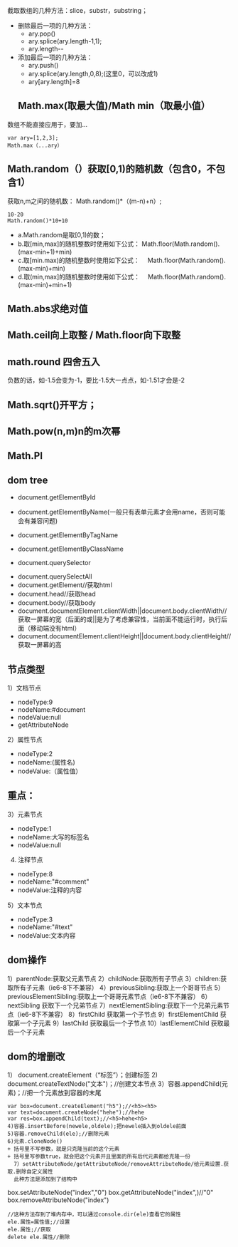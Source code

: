 截取数组的几种方法：slice，substr，substring；
+ 删除最后一项的几种方法：
   - ary.pop()
   - ary.splice(ary.length-1,1);
   - ary.length--
+ 添加最后一项的几种方法： 
  - ary.push()
  - ary.splice(ary.length,0,8);(这里0，可以改成1)
  - ary[ary.length]=8
  ## Math.max(取最大值)/Math min（取最小值）
 数组不能直接应用于，要加...
 ~~~
 var ary=[1,2,3];
 Math.max（...ary）
 ~~~
 ##  Math.random（）获取[0,1)的随机数（包含0，不包含1）
 获取n,m之间的随机数：
 Math.random()*（(m-n)+n）;
 ~~~
 10-20
 Math.random()*10+10
 ~~~
+ a.Math.random是取[0,1)的数；
+ b.取[min,max]的随机整数时使用如下公式：
  Math.floor(Math.random().(max-min+1)+min)
+ c.取[min.max)的随机整数时使用如下公式：
 　Math.floor(Math.random().(max-min)+min)
+ d.取(min,max]的随机整数时使用如下公式：
 　Math.floor(Math.random().(max-min)+min+1)


 ## Math.abs求绝对值

 ## Math.ceil向上取整  / Math.floor向下取整  

 ## math.round 四舍五入
   负数的话，如-1.5会变为-1，要比-1.5大一点点，如-1.51才会是-2
 ##  Math.sqrt()开平方；
 ##  Math.pow(n,m)n的m次幂
 ##  Math.PI
 ## dom tree
 <!-- id的上下文只能是document -->
+ document.getElementById
<!-- 通过name获取一组元素，它的上下文只能是document -->

+ document.getElementByName(一般只有表单元素才会用name，否则可能会有兼容问题)
<!-- 通过标签 -->
+ document.getElementByTagName
<!-- 通过类名获取一组元素 -->
+ document.getElementByClassName
<!--  通过选择器选择你想要的元素 -->
+ document.querySelector
<!-- 通过选择器选择你想要的多个元素 -->
+ document.querySelectAll
+ document.getElement//获取html
+ document.head//获取head
+ document.body//获取body
+  document.documentElement.clientWidth||document.body.clientWidth//获取一屏幕的宽（后面的或||是为了考虑兼容性，当前面不能运行时，执行后面（移动端没有html）
+  document.documentElement.clientHeight||document.body.clientHeight//获取一屏幕的高
## 节点类型
1）文档节点
+ nodeType:9
+ nodeName:#document
+ nodeValue:null
+ getAttributeNode

2）属性节点
+ nodeType:2
+ nodeName:(属性名)
+ nodeValue:（属性值）
  
 ## 重点：
 3）元素节点
 + nodeType:1
 + nodeName:大写的标签名
 + nodeValue:null
 
4) 注释节点
 + nodeType:8
 + nodeName:"#comment"
 + nodeValue:注释的内容

5）文本节点
 + nodeType:3
 + nodeName:"#text"
 + nodeValue:文本内容
## dom操作
1）parentNode:获取父元素节点
2）childNode:获取所有子节点
3）children:获取所有子元素（ie6-8下不兼容）
4）previousSibling:获取上一个哥哥节点
5）previousElementSibling:获取上一个哥哥元素节点（ie6-8下不兼容）
6）nextSibling 获取下一个兄弟节点 
7）nextElementSibling:获取下一个兄弟元素节点（ie6-8下不兼容）
8）firstChild 获取第一个子节点
9）firstElementChild 获取第一个子元素
9）lastChild 获取最后一个子节点
10）lastElementChild 获取最后一个子元素
## dom的增删改
1） document.createElement（“标签”）；创建标签
2) document.createTextNode("文本")；//创建文本节点
3）容器.appendChild(元素)；//把一个元素放到容器的末尾
~~~
var box=document.createElement("h5");//<h5><h5>
var text=document.createNode("hehe");//hehe
var res=box.appendChild(text);//<h5>hehe<h5>
4)容器.insertBefore(newele,oldele);把newele插入到oldele前面
5)容器.removeChild(ele);//删除元素
6)元素.cloneNode()
+ 括号里不写参数，就是只克隆当前的这个元素
+ 括号里写参数true，就会把这个元素并且里面的所有后代元素都给克隆一份
  7）setAttributeNode/getAttributeNode/removeAttributeNode/给元素设置.获取.删除自定义属性
  此种方法是添加到了结构中
  ~~~
  box.setAttributeNode("index","0")
  box.getAttributeNode("index",)//"0"
  box.removeAttributeNode("index")
  ~~~
//这种方法存到了堆内存中，可以通过console.dir(ele)查看它的属性
ele.属性=属性值;//设置
ele.属性;//获取
delete ele.属性//删除
